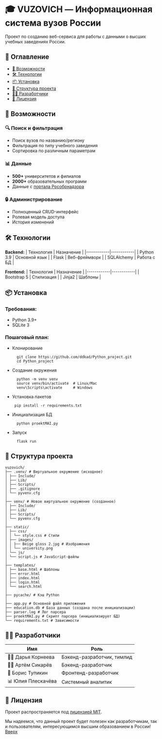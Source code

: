 <a id='anchor'></a>
# 🎓 VUZOVICH — Информационная система вузов России

Проект по созданию веб-сервиса для работы с данными о высших учебных заведениях России.

## 📌 Оглавление
- [🚀 Возможности](#возможности)
- [🛠 Технологии](#технологии)
- [📦 Установка](#установка)
- [📂 Структура проекта](#Структура-проекта)
- [👨‍💻 Разработчики](#Разработчики)
- [📄 Лицензия](#Лицензия)

## 🚀 Возможности <a id="возможности"></a>
### 🔍 Поиск и фильтрация
- Поиск вузов по названию/региону
- Фильтрация по типу учебного заведения
- Сортировка по различным параметрам

### 📊 Данные
- **500+** университетов и филиалов
- **2000+** образовательных программ
- Данные с [портала Рособрнадзора](https://obrnadzor.gov.ru)

### 🔒 Администрирование
- Полноценный CRUD-интерфейс
- Ролевая модель доступа
- История изменений

## 🛠 Технологии <a id="технологии"></a>
**Backend:**
| Технология | Назначение |
|------------|------------|
| Python 3.9 | Основной язык |
| Flask | Веб-фреймворк |
| SQLAlchemy | Работа с БД |

**Frontend:**
| Технология | Назначение |
|------------|------------|
| Bootstrap 5 | Стилизация |
| Jinja2 | Шаблоны |

## 📦 Установка <a id="установка"></a>
### Требования:
- Python 3.9+
- SQLite 3

### Пошаговый план:
- Клонирование
  ```
    git clone https://github.com/ddkad/Python_project.git
    cd Python_project
  ```

- Создание окружения
  ```
    python -m venv venv
    source venv/bin/activate  # Linux/Mac
    venv\Scripts\activate     # Windows
  ```
-  Установка пакетов
   ```
    pip install -r requirements.txt
   ```
- Инициализация БД
  ```
    python proektMAI.py
  ```
- Запуск
  ```
    flask run
  ```
## 📂 Структура проекта <a id="Структура-проекта"></a>  

```
vuzovich/
├── .venv/ # Виртуальное окружение (исходное)
│ ├── Include/
│ ├── Lib/
│ ├── Scripts/
│ ├── .gitignore
│ └── pyvenv.cfg
│
├── venv/ # Новое виртуальное окружение (созданное)
│ ├── Include/
│ ├── Lib/
│ ├── Scripts/
│ └── pyvenv.cfg
│
├── static/
│ ├── css/
│ │ └── style.css # Стили
│ ├── images/
│ │ ├── Beige gloss 2.jpg # Изображения
│ │ └── university.png
│ └── js/
│ └── script.js # JavaScript-файлы
│
├── templates/
│ ├── base.html # Шаблоны
│ ├── error.html
│ ├── index.html
│ ├── login.html
│ └── search.html
│
├── pycache/ # Кэш Python
│
├── app.py # Основной файл приложения
├── education.db # База данных (создана после инициализации)
├── parser.log # Лог парсера
├── proektMAI.py # Скрипт парсера (инициализирует БД)
└── requirements.txt # Зависимости
```


## 👨‍💻 Разработчики <a id="Разработчики"></a>
| Имя               | Роль                          
|--------------------|-------------------------------
| 🧑‍💻 Дарья Корнеева | Бэкенд-разработчик, тимлид 
| 👨‍💻 Артём Сикарёв  | Бэкенд-разработчик         
| 🎨 Борис Тупикин   | Фронтенд-разработчик       
| 📊 Юлия Плескачёва | Системный аналитик   

## 📄 Лицензия <a id="Лицензия"></a>
Проект распространяется под [лицензией MIT](LICENSE). 

Мы надеемся, что данный проект будет полезен как разработчикам, так и пользователям, интересующимся высшим образованием в России!
[Вверх](#anchor)

